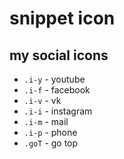 # snippet icon

## my social icons


* `.i-y` - youtube
* `.i-f` - facebook
* `.i-v` - vk
* `.i-i` - instagram
* `.i-m` - mail
* `.i-p` - phone
* `.goT`   - go top
